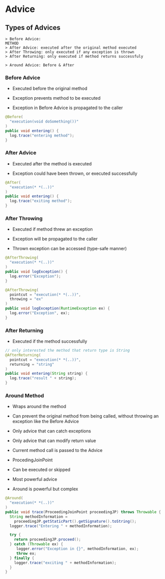 # Advice



## Types of Advices


```shell
> Before Advice: 
METHOD
> After Advice: executed after the original method executed
> After Throwing: only executed if any exception is thrown
> After Returning: only executed if method returns successfuly

> Around Advice: Before & After
```

### Before Advice

- Executed before the original method

- Exception prevents method to be executed

- Exception in Before Advice is propagated to the caller

```java
@Before(
  "execution(void doSomething())"
)
public void entering() {
  log.trace("entering method");
}
```

### After Advice

- Executed after the method is executed

- Exception could have been thrown, or executed successfully

```java
@After(
  "execution(* *(..))"
)
public void entering() {
  log.trace("exiting method");
}
```

### After Throwing

- Executed if method threw an exception

- Exception will be propagated to the caller

- Thrown exception can be accessed (type-safe manner)

```java
@AfterThrowing(
  "execution(* *(..))"
)
public void logException() {
  log.error("Exception");
}

@AfterThrowing(
  pointcut = "execution(* *(..))",
  throwing = "ex"
)
public void logException(RuntimeException ex) {
  log.error("Exception", ex);
}
```

### After Returning

- Executed if the method successfully

```java
// only interested the method that return type is String
@AfterReturning(
  pointcut = "execution(* *(..))",
  returning = "string"
)
public void entering(String string) {
  log.trace("result " + string);
}
```

### Around Method

- Wraps around the method

- Can prevent the original method from being called, without throwing an
  exception like the Before Advice

- Only advice that can catch exceptions
- Only advice that can modify return value

- Current method call is passed to the Advice
- ProcedingJoinPoint
- Can be executed or skipped

- Most powerful advice

- Around is powerful but complex

```java
@Around(
  "execution(* *(..))"
)
public void trace(ProceedingJoinPoint proceedingJP) throws Throwable {
  String methodInformation = 
    proceedingJP.getStaticPart().getSignature().toString();
  logger.trace("Entering " + methodInformation);

  try {
    return proceedingJP.proceed();  
  } catch (Throwable ex) {
     logger.error("Exception in {}", methodInformation, ex);
     throw ex;
  } finally {
    logger.trace("exciting " + methodInformation);
  }
}
```
